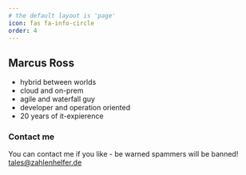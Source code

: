 ```yaml
---
# the default layout is 'page'
icon: fas fa-info-circle
order: 4
---
```


## Marcus Ross

- hybrid between worlds 
- cloud and on-prem 
- agile and waterfall guy 
- developer and operation oriented
- 20 years of it-expierence

### Contact me

You can contact me if you like - be warned spammers will be banned!
[tales@zahlenhelfer.de](mailto:tales@zahlenhelfer.de)
